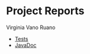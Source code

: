 # Project Reports

Virginia Vano Ruano

* [Tests](./reports/tests/test/)
* [JavaDoc](./docs/javadoc/)
